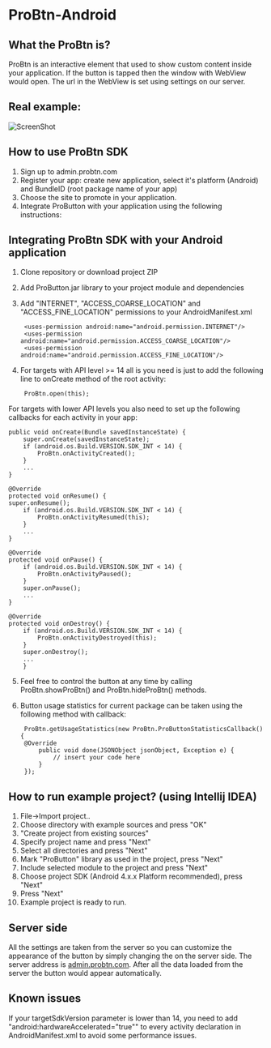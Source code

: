 ProBtn-Android
============

What the ProBtn is?
---------------------------

ProBtn is an interactive element that used to show custom content inside your application. If the button is tapped then the window with WebView would open. The url in the WebView is set using settings on our server.

Real example:
-----
![ScreenShot](http://www.probtn.com/wp-content/uploads/2013/10/probtngif.gif)

How to use ProBtn SDK
-----

1. Sign up to admin.probtn.com
2. Register your app: create new application, select it's platform (Android) and BundleID (root package name of your app)
3. Choose the site to promote in your application.
4. Integrate ProButton with your application using the following instructions:

Integrating ProBtn SDK with your Android application
-----

1. Clone repository or download project ZIP
2. Add ProButton.jar library to your project module and dependencies
3. Add "INTERNET", "ACCESS_COARSE_LOCATION" and "ACCESS_FINE_LOCATION" permissions to your AndroidManifest.xml 

    	<uses-permission android:name="android.permission.INTERNET"/>  
    	<uses-permission android:name="android.permission.ACCESS_COARSE_LOCATION"/>  
    	<uses-permission android:name="android.permission.ACCESS_FINE_LOCATION"/>  

4. For targets with API level >= 14 all is you need is just to add the following line to onCreate method of the root activity:
	
    	ProBtn.open(this);
	
For targets with lower API levels you also need to set up the following callbacks for each activity in your app:

	public void onCreate(Bundle savedInstanceState) {
	    super.onCreate(savedInstanceState);
	    if (android.os.Build.VERSION.SDK_INT < 14) {
	        ProBtn.onActivityCreated();
	    }
	    ...
	}

	@Override
	protected void onResume() {
	super.onResume();
	    if (android.os.Build.VERSION.SDK_INT < 14) {
	        ProBtn.onActivityResumed(this);
	    }
	    ...
	}

	@Override
	protected void onPause() {
	    if (android.os.Build.VERSION.SDK_INT < 14) {
	        ProBtn.onActivityPaused();
	    }
	    super.onPause();
	    ...
	}

	@Override
	protected void onDestroy() {
	    if (android.os.Build.VERSION.SDK_INT < 14) {
	        ProBtn.onActivityDestroyed(this);
	    }
	    super.onDestroy();
	    ...
    	}

5. Feel free to control the button at any time by calling ProBtn.showProBtn() and  ProBtn.hideProBtn() methods.
6. Button usage statistics for current package can be taken using the following method with callback:
    
    	ProBtn.getUsageStatistics(new ProBtn.ProButtonStatisticsCallback() {
    	@Override
        	public void done(JSONObject jsonObject, Exception e) {
            	// insert your code here
        	}
    	});
    
How to run example project? (using Intellij IDEA)
---------------
1. File->Import project..
2. Choose directory with example sources and press "OK"
3. "Create project from existing sources"
4. Specify project name and press "Next"
5. Select all directories and press "Next" 
6. Mark "ProButton" library as used in the project, press "Next"
7. Include selected module to the project and press "Next"
8. Choose project SDK (Android 4.x.x Platform recommended), press "Next"
9. Press "Next"
10. Example project is ready to run.
	
Server side
---------------

All the settings are taken from the server so you can customize the appearance of the button by simply changing the on the server side. 
The server address is [admin.probtn.com](http://admin.probtn.com/ "admin.probtn.com"). After all the data loaded from the server the button would appear automatically.

Known issues
---------------

If your targetSdkVersion parameter is lower than 14, you need to add "android:hardwareAccelerated="true"" to every activity declaration in AndroidManifest.xml to avoid some performance issues. 

